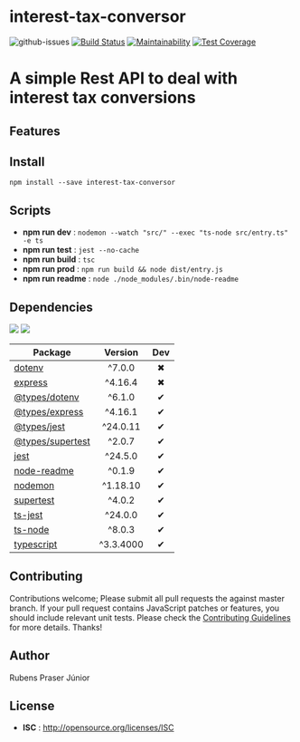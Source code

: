 # interest-tax-conversor

![github-issues](https://img.shields.io/github/issues/praser/interest-tax-conversor.svg) [![Build Status](https://travis-ci.com/praser/interest-tax-conversor.svg?branch=master)](https://travis-ci.com/praser/interest-tax-conversor) [![Maintainability](https://api.codeclimate.com/v1/badges/1427bfa05f0c749c2ba5/maintainability)](https://codeclimate.com/github/praser/interest-tax-conversor/maintainability) [![Test Coverage](https://api.codeclimate.com/v1/badges/1427bfa05f0c749c2ba5/test_coverage)](https://codeclimate.com/github/praser/interest-tax-conversor/test_coverage)

# A simple Rest API to deal with interest tax conversions #

## Features

## Install

`npm install --save interest-tax-conversor`


## Scripts

 - **npm run dev** : `nodemon --watch "src/" --exec "ts-node src/entry.ts" -e ts`
 - **npm run test** : `jest --no-cache`
 - **npm run build** : `tsc`
 - **npm run prod** : `npm run build && node dist/entry.js`
 - **npm run readme** : `node ./node_modules/.bin/node-readme`

## Dependencies

 ![](https://david-dm.org/praser/interest-tax-conversor/status.svg)
![](https://david-dm.org/praser/interest-tax-conversor/dev-status.svg)

Package | Version | Dev
--- |:---:|:---:
[dotenv](https://www.npmjs.com/package/dotenv) | ^7.0.0 | ✖
[express](https://www.npmjs.com/package/express) | ^4.16.4 | ✖
[@types/dotenv](https://www.npmjs.com/package/@types/dotenv) | ^6.1.0 | ✔
[@types/express](https://www.npmjs.com/package/@types/express) | ^4.16.1 | ✔
[@types/jest](https://www.npmjs.com/package/@types/jest) | ^24.0.11 | ✔
[@types/supertest](https://www.npmjs.com/package/@types/supertest) | ^2.0.7 | ✔
[jest](https://www.npmjs.com/package/jest) | ^24.5.0 | ✔
[node-readme](https://www.npmjs.com/package/node-readme) | ^0.1.9 | ✔
[nodemon](https://www.npmjs.com/package/nodemon) | ^1.18.10 | ✔
[supertest](https://www.npmjs.com/package/supertest) | ^4.0.2 | ✔
[ts-jest](https://www.npmjs.com/package/ts-jest) | ^24.0.0 | ✔
[ts-node](https://www.npmjs.com/package/ts-node) | ^8.0.3 | ✔
[typescript](https://www.npmjs.com/package/typescript) | ^3.3.4000 | ✔


## Contributing

Contributions welcome; Please submit all pull requests the against master branch. If your pull request contains JavaScript patches or features, you should include relevant unit tests. Please check the [Contributing Guidelines](contributng.md) for more details. Thanks!

## Author

Rubens Praser Júnior

## License

 - **ISC** : http://opensource.org/licenses/ISC
